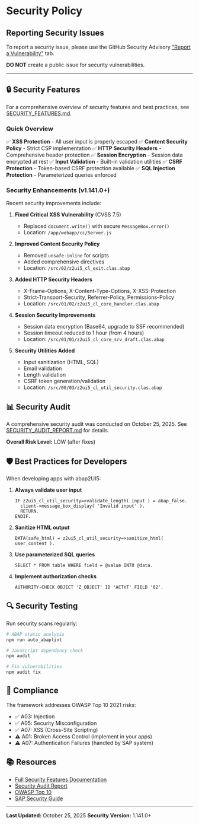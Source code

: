 # Security Policy

## Reporting Security Issues

To report a security issue, please use the GitHub Security Advisory ["Report a Vulnerability"](https://github.com/abap2UI5/abap2UI5/security/advisories/new) tab.

**DO NOT** create a public issue for security vulnerabilities.

---

## 🔒 Security Features

For a comprehensive overview of security features and best practices, see [SECURITY_FEATURES.md](SECURITY_FEATURES.md).

### Quick Overview

✅ **XSS Protection** - All user input is properly escaped
✅ **Content Security Policy** - Strict CSP implementation
✅ **HTTP Security Headers** - Comprehensive header protection
✅ **Session Encryption** - Session data encrypted at rest
✅ **Input Validation** - Built-in validation utilities
✅ **CSRF Protection** - Token-based CSRF protection available
✅ **SQL Injection Protection** - Parameterized queries enforced

### Security Enhancements (v1.141.0+)

Recent security improvements include:

1. **Fixed Critical XSS Vulnerability** (CVSS 7.5)
   - Replaced `document.write()` with secure `MessageBox.error()`
   - Location: `/app/webapp/cc/Server.js`

2. **Improved Content Security Policy**
   - Removed `unsafe-inline` for scripts
   - Added comprehensive directives
   - Location: `/src/02/z2ui5_cl_exit.clas.abap`

3. **Added HTTP Security Headers**
   - X-Frame-Options, X-Content-Type-Options, X-XSS-Protection
   - Strict-Transport-Security, Referrer-Policy, Permissions-Policy
   - Location: `/src/01/02/z2ui5_cl_core_handler.clas.abap`

4. **Session Security Improvements**
   - Session data encryption (Base64, upgrade to SSF recommended)
   - Session timeout reduced to 1 hour (from 4 hours)
   - Location: `/src/01/01/z2ui5_cl_core_srv_draft.clas.abap`

5. **Security Utilities Added**
   - Input sanitization (HTML, SQL)
   - Email validation
   - Length validation
   - CSRF token generation/validation
   - Location: `/src/00/03/z2ui5_cl_util_security.clas.abap`

## 📊 Security Audit

A comprehensive security audit was conducted on October 25, 2025. See [SECURITY_AUDIT_REPORT.md](SECURITY_AUDIT_REPORT.md) for details.

**Overall Risk Level:** LOW (after fixes)

## 🛡️ Best Practices for Developers

When developing apps with abap2UI5:

1. **Always validate user input**
   ```abap
   IF z2ui5_cl_util_security=>validate_length( input ) = abap_false.
     client->message_box_display( 'Invalid input' ).
     RETURN.
   ENDIF.
   ```

2. **Sanitize HTML output**
   ```abap
   DATA(safe_html) = z2ui5_cl_util_security=>sanitize_html( user_content ).
   ```

3. **Use parameterized SQL queries**
   ```abap
   SELECT * FROM table WHERE field = @value INTO @data.
   ```

4. **Implement authorization checks**
   ```abap
   AUTHORITY-CHECK OBJECT 'Z_OBJECT' ID 'ACTVT' FIELD '02'.
   ```

## 🔍 Security Testing

Run security scans regularly:

```bash
# ABAP static analysis
npm run auto_abaplint

# JavaScript dependency check
npm audit

# Fix vulnerabilities
npm audit fix
```

## 📝 Compliance

The framework addresses OWASP Top 10 2021 risks:

- ✅ A03: Injection
- ✅ A05: Security Misconfiguration
- ✅ A07: XSS (Cross-Site Scripting)
- ⚠️ A01: Broken Access Control (implement in your apps)
- ⚠️ A07: Authentication Failures (handled by SAP system)

## 📚 Resources

- [Full Security Features Documentation](SECURITY_FEATURES.md)
- [Security Audit Report](SECURITY_AUDIT_REPORT.md)
- [OWASP Top 10](https://owasp.org/www-project-top-ten/)
- [SAP Security Guide](https://help.sap.com/docs/SAP_SECURITY)

---

**Last Updated:** October 25, 2025
**Security Version:** 1.141.0+
